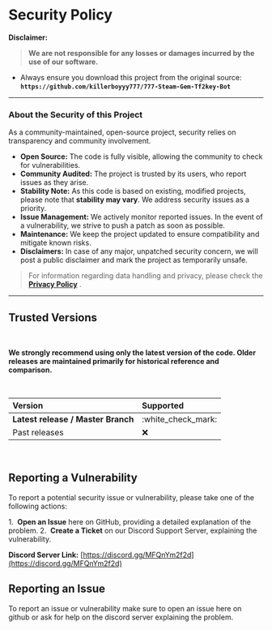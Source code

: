 # Security Policy

**Disclaimer:**

> **We are not responsible for any losses or damages incurred by the use of our software.**

  * Always ensure you download this project from the original source: **`https://github.com/killerboyyy777/777-Steam-Gem-Tf2key-Bot`**

-----

### About the Security of this Project

As a community-maintained, open-source project, security relies on transparency and community involvement.

  * **Open Source:** The code is fully visible, allowing the community to check for vulnerabilities.
  * **Community Audited:** The project is trusted by its users, who report issues as they arise.
  * **Stability Note:** As this code is based on existing, modified projects, please note that **stability may vary**. We address security issues as a priority.
  * **Issue Management:** We actively monitor reported issues. In the event of a vulnerability, we strive to push a patch as soon as possible.
  * **Maintenance:** We keep the project updated to ensure compatibility and mitigate known risks.
  * **Disclaimers:** In case of any major, unpatched security concern, we will post a public disclaimer and mark the project as temporarily unsafe.

> For information regarding data handling and privacy, please check the **[Privacy Policy](https://www.google.com/search?q=https://github.com/killerboyyy777/777-steam-gem-tf2key-bot/blob/master/.github/PRIVACY.md)** .

-----

## Trusted Versions

<br>

**We strongly recommend using only the latest version of the code. Older releases are maintained primarily for historical reference and comparison.**

<br>

| Version | Supported |
| :------- | :------------------ |
| **Latest release / Master Branch** | :white\_check\_mark: |
| Past releases | :x: |

<br>

## Reporting a Vulnerability

To report a potential security issue or vulnerability, please take one of the following actions:

1.  **Open an Issue** here on GitHub, providing a detailed explanation of the problem.
2.  **Create a Ticket** on our Discord Support Server, explaining the vulnerability.

**Discord Server Link:** [https://discord.gg/MFQnYm2f2d](https://discord.gg/MFQnYm2f2d)
<br>

## Reporting an Issue

To report an issue or vulnerability make sure to open an issue here on github or ask for help on the discord server explaining the problem.
